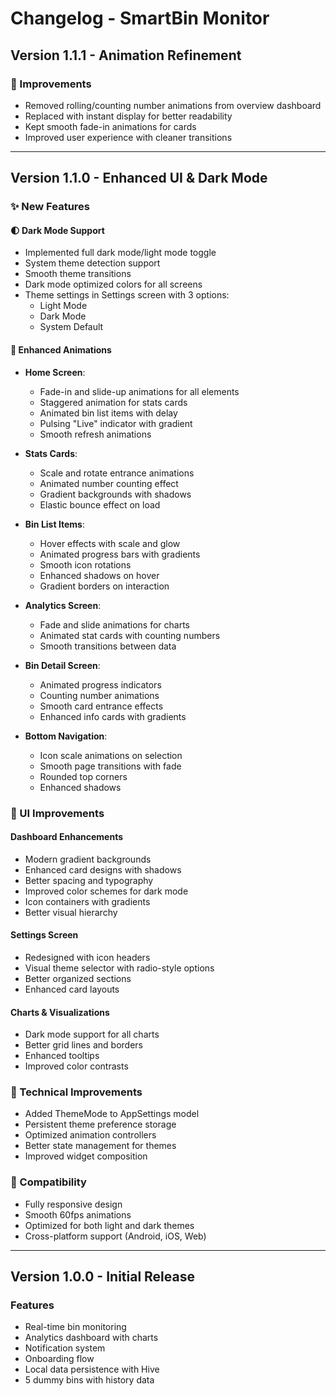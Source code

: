 # Changelog - SmartBin Monitor

## Version 1.1.1 - Animation Refinement

### 🔧 Improvements
- Removed rolling/counting number animations from overview dashboard
- Replaced with instant display for better readability
- Kept smooth fade-in animations for cards
- Improved user experience with cleaner transitions

---

## Version 1.1.0 - Enhanced UI & Dark Mode

### ✨ New Features

#### 🌓 Dark Mode Support
- Implemented full dark mode/light mode toggle
- System theme detection support
- Smooth theme transitions
- Dark mode optimized colors for all screens
- Theme settings in Settings screen with 3 options:
  - Light Mode
  - Dark Mode  
  - System Default

#### 🎨 Enhanced Animations
- **Home Screen**:
  - Fade-in and slide-up animations for all elements
  - Staggered animation for stats cards
  - Animated bin list items with delay
  - Pulsing "Live" indicator with gradient
  - Smooth refresh animations

- **Stats Cards**:
  - Scale and rotate entrance animations
  - Animated number counting effect
  - Gradient backgrounds with shadows
  - Elastic bounce effect on load

- **Bin List Items**:
  - Hover effects with scale and glow
  - Animated progress bars with gradients
  - Smooth icon rotations
  - Enhanced shadows on hover
  - Gradient borders on interaction

- **Analytics Screen**:
  - Fade and slide animations for charts
  - Animated stat cards with counting numbers
  - Smooth transitions between data

- **Bin Detail Screen**:
  - Animated progress indicators
  - Counting number animations
  - Smooth card entrance effects
  - Enhanced info cards with gradients

- **Bottom Navigation**:
  - Icon scale animations on selection
  - Smooth page transitions with fade
  - Rounded top corners
  - Enhanced shadows

### 🎯 UI Improvements

#### Dashboard Enhancements
- Modern gradient backgrounds
- Enhanced card designs with shadows
- Better spacing and typography
- Improved color schemes for dark mode
- Icon containers with gradients
- Better visual hierarchy

#### Settings Screen
- Redesigned with icon headers
- Visual theme selector with radio-style options
- Better organized sections
- Enhanced card layouts

#### Charts & Visualizations
- Dark mode support for all charts
- Better grid lines and borders
- Enhanced tooltips
- Improved color contrasts

### 🔧 Technical Improvements
- Added ThemeMode to AppSettings model
- Persistent theme preference storage
- Optimized animation controllers
- Better state management for themes
- Improved widget composition

### 📱 Compatibility
- Fully responsive design
- Smooth 60fps animations
- Optimized for both light and dark themes
- Cross-platform support (Android, iOS, Web)

---

## Version 1.0.0 - Initial Release

### Features
- Real-time bin monitoring
- Analytics dashboard with charts
- Notification system
- Onboarding flow
- Local data persistence with Hive
- 5 dummy bins with history data
